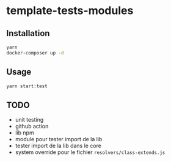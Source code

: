 # template-tests-modules

## Installation

```bash
yarn
docker-composer up -d
```

## Usage

```bash
yarn start:test
```

## TODO

 * unit testing
 * github action
 * lib npm
 * module pour tester import de la lib
 * tester import de la lib dans le core
 * system override pour le fichier `resolvers/class-extends.js`
